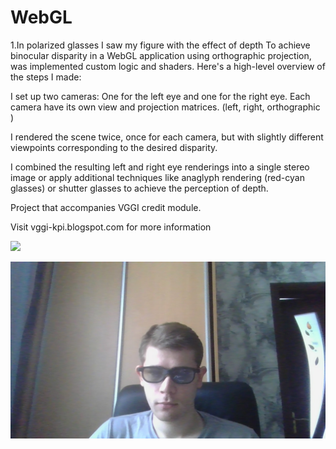 # WebGL

1.In polarized glasses I saw my figure with the effect of depth
To achieve binocular disparity in a WebGL application using orthographic projection, was implemented custom logic and shaders. Here's a high-level overview of the steps I made:

I set up two cameras: One for the left eye and one for the right eye. Each camera have its own view and projection matrices. (left, right, orthographic )

I rendered the scene twice, once for each camera, but with slightly different viewpoints corresponding to the desired disparity.

I combined the resulting left and right eye renderings into a single stereo image or apply additional techniques like anaglyph rendering (red-cyan glasses) or shutter glasses to achieve the perception of depth. 


Project that accompanies VGGI credit module.

Visit vggi-kpi.blogspot.com for more information

![](CGW.gif)

![](img.jpg)

